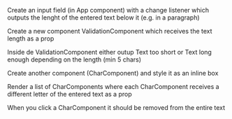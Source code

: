 Create an input field (in App component) with a change listener which outputs the lenght of the entered text below it (e.g. in a paragraph)

Create a new component ValidationComponent which receives the text length as a prop

Inside de ValidationComponent either outup Text too short or Text long enough depending on the length (min 5 chars)

Create another component (CharComponent) and style it as an inline box

Render a list of CharComponents where each CharComponent receives a different letter of the entered text as a prop

When you click a CharComponent it should be removed from the entire text